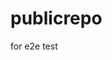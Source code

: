 # publicrepo
for e2e test

























































































































































































































































































































































































































































































































































































































































































































































































































































































































































































































































































































































































































































































































































































































































































































































































































































































































































































































































































































































































































































































































































































































































































































































































































































































































































































































































































































































































































































































































































































































































































































































































































































































































































































































































































































































































































































































































































































































































































































































































































































































































































































































